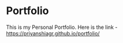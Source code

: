 # Portfolio
This is my Personal Portfolio. 
 Here is the link - 
https://priyanshiagr.github.io/portfolio/
